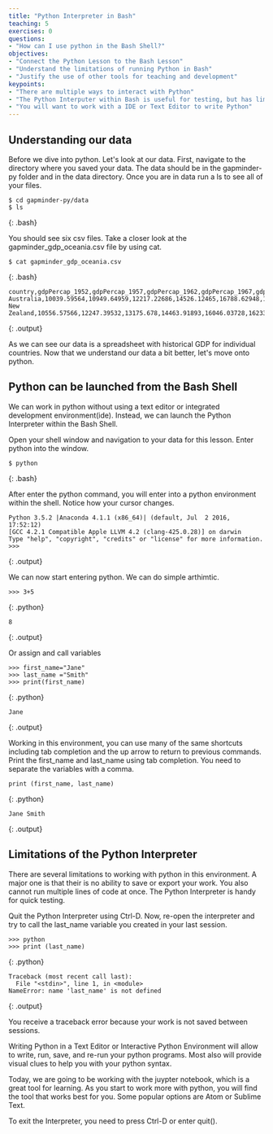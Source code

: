 ```yaml
---
title: "Python Interpreter in Bash"
teaching: 5
exercises: 0
questions:
- "How can I use python in the Bash Shell?"
objectives:
- "Connect the Python Lesson to the Bash Lesson"
- "Understand the limitations of running Python in Bash"
- "Justify the use of other tools for teaching and development"
keypoints:
- "There are multiple ways to interact with Python"
- "The Python Interputer within Bash is useful for testing, but has limitations"
- "You will want to work with a IDE or Text Editor to write Python"
---
```

## Understanding our data
Before we dive into python. Let's look at our data. First, navigate to the directory where you saved your data. The data should be in the gapminder-py folder and in the data directory. Once you are in data run a ls to see all of your files.

~~~
$ cd gapminder-py/data
$ ls
~~~
{: .bash}

You should see six csv files. Take a closer look at the gapminder_gdp_oceania.csv file by using cat.

~~~
$ cat gapminder_gdp_oceania.csv
~~~
{: .bash}

~~~
country,gdpPercap_1952,gdpPercap_1957,gdpPercap_1962,gdpPercap_1967,gdpPercap_1972,gdpPercap_1977,gdpPercap_1982,gdpPercap_1987,gdpPercap_1992,gdpPercap_1997,gdpPercap_2002,gdpPercap_2007
Australia,10039.59564,10949.64959,12217.22686,14526.12465,16788.62948,18334.19751,19477.00928,21888.88903,23424.76683,26997.93657,30687.75473,34435.36744
New Zealand,10556.57566,12247.39532,13175.678,14463.91893,16046.03728,16233.7177,17632.4104,19007.19129,18363.32494,21050.41377,23189.80135,25185.00911
~~~
{: .output}

As we can see our data is a spreadsheet with historical GDP for individual countries. Now that we understand our data a bit better, let's move onto python.

## Python can be launched from the Bash Shell
We can work in python without using a text editor or integrated development environment(ide). Instead, we can launch the Python Interpreter within the Bash Shell.

Open your shell window and navigation to your data for this lesson. Enter python into the window.

~~~
$ python
~~~
{: .bash}

After enter the python command, you will enter into a python environment within the shell. Notice how your cursor changes.

~~~
Python 3.5.2 |Anaconda 4.1.1 (x86_64)| (default, Jul  2 2016, 17:52:12)
[GCC 4.2.1 Compatible Apple LLVM 4.2 (clang-425.0.28)] on darwin
Type "help", "copyright", "credits" or "license" for more information.
>>>
~~~
{: .output}

We can now start entering python. We can do simple arthimtic.

~~~
>>> 3+5
~~~
{: .python}

~~~
8
~~~
{: .output}

Or assign and call variables

~~~
>>> first_name="Jane"
>>> last_name ="Smith"
>>> print(first_name)
~~~
{: .python}

~~~
Jane
~~~
{: .output}


Working in this environment, you can use many of the same shortcuts including tab completion and the up arrow to return to previous commands. Print the first_name and last_name using tab completion. You need to separate the variables with a comma.

~~~
print (first_name, last_name)
~~~
{: .python}

~~~
Jane Smith
~~~
{: .output}

## Limitations of the Python Interpreter

There are several limitations to working with python in this environment. A major one is that their is no ability to save or export your work. You also cannot run multiple lines of code at once. The Python Interpreter is handy for quick testing.

Quit the Python Interpreter using Ctrl-D. Now, re-open the interpreter and try to call the last_name variable you created in your last session.

~~~
>>> python
>>> print (last_name)
~~~
{: .python}

~~~
Traceback (most recent call last):
  File "<stdin>", line 1, in <module>
NameError: name 'last_name' is not defined
~~~
{: .output}

You receive a traceback error because your work is not saved between sessions.

Writing Python in a Text Editor or Interactive Python Environment will allow to write, run, save, and re-run your python programs. Most also will provide visual clues to help you with your python syntax.

Today, we are going to be working with the juypter notebook, which is a great tool for learning. As you start to work more with python, you will find the tool that works best for you. Some popular options are Atom or Sublime Text.

To exit the Interpreter, you need to press Ctrl-D or enter quit().
